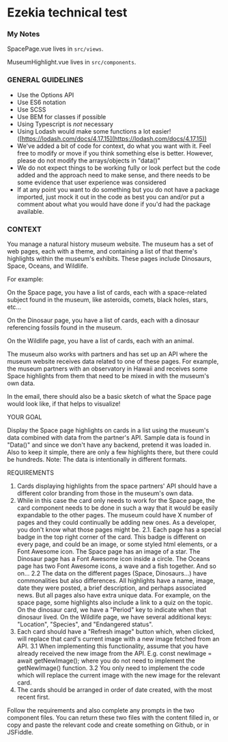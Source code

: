 # Ezekia technical test

### My Notes

SpacePage.vue lives in `src/views`.

MuseumHighlight.vue lives in `src/components`.

### GENERAL GUIDELINES

- Use the Options API
- Use ES6 notation
- Use SCSS
- Use BEM for classes if possible
- Using Typescript is *not* necessary
- Using Lodash would make some functions a lot easier! ([https://lodash.com/docs/4.17.15](https://lodash.com/docs/4.17.15))
- We've added a bit of code for context, do what you want with it. Feel free to modify or move if you think something else is better. However, please do not modify the arrays/objects in "data()"
- We do not expect things to be working fully or look perfect but the code added and the approach need to make sense, and there needs to be some evidence that user experience was considered
- If at any point you want to do something but you do not have a package imported, just mock it out in the code as best you can and/or put a comment about what you would have done if you'd had the package available.

### CONTEXT


You manage a natural history museum website. The museum has a set of web pages, each with a theme, and containing a list of that theme's highlights within the museum's exhibits. These pages include Dinosaurs, Space, Oceans, and Wildlife.

For example:

On the Space page, you have a list of cards, each with a space-related subject found in the museum, like asteroids, comets, black holes, stars, etc...

On the Dinosaur page, you have a list of cards, each with a dinosaur referencing fossils found in the museum.

On the Wildlife page, you have a list of cards, each with an animal.

The museum also works with partners and has set up an API where the museum website receives data related to one of these pages. For example, the museum partners with an observatory in Hawaii and receives some Space highlights from them that need to be mixed in with the museum's own data.

In the email, there should also be a basic sketch of what the Space page would look like, if that helps to visualize!

YOUR GOAL

Display the Space page highlights on cards in a list using the museum's data combined with data from the partner's API. Sample data is found in "Data()" and since we don't have any backend, pretend it was loaded in. Also to keep it simple, there are only a few highlights there, but there could be hundreds. Note: The data is intentionally in different formats.

REQUIREMENTS


1. Cards displaying highlights from the space partners' API should have a different color branding from those in the museum's own data.
2. While in this case the card only needs to work for the Space page, the card component needs to be done in such a way that it would be easily expandable to the other pages. The museum could have X number of pages and they could continually be adding new ones. As a developer, you don't know what those pages might be.
   2.1.    Each page has a special badge in the top right corner of the card. This badge is different on every page, and could be an image, or some styled html elements, or a Font Awesome icon. The Space page has an image of a star. The Dinosaur page has a Font Awesome icon inside a circle. The Oceans page has two Font Awesome icons, a wave and a fish together. And so on...
   2.2     The data on the different pages (Space, Dinosaurs...) have commonalities but also differences. All highlights have a name, image, date they were posted, a brief description, and perhaps associated news. But all pages also have extra unique data. For example, on the space page, some highlights also include a link to a quiz on the topic. On the dinosaur card, we have a "Period" key to indicate when that dinosaur lived. On the Wildlife page, we have several additional keys: "Location", "Species", and "Endangered status".
3. Each card should have a "Refresh image" button which, when clicked, will replace that card's current image with a new image fetched from an API.
   3.1     When implementing this functionality, assume that you have already received the new image from the API. E.g. const newImage = await getNewImage(); where you do not need to implement the getNewImage() function.
   3.2     You only need to implement the code which will replace the current image with the new image for the relevant card.
4. The cards should be arranged in order of date created, with the most recent first.

Follow the requirements and also complete any prompts in the two component files. You can return these two files with the content filled in, or copy and paste the relevant code and create something on Github, or in JSFiddle.

